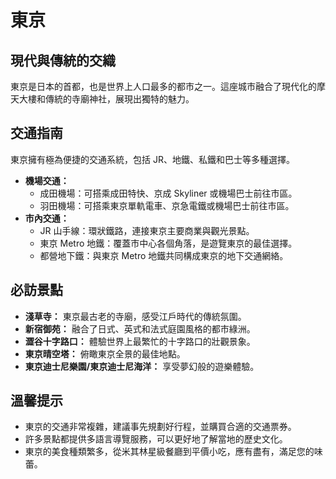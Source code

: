 # 東京

## 現代與傳統的交織

東京是日本的首都，也是世界上人口最多的都市之一。這座城市融合了現代化的摩天大樓和傳統的寺廟神社，展現出獨特的魅力。

## 交通指南

東京擁有極為便捷的交通系統，包括 JR、地鐵、私鐵和巴士等多種選擇。

*   **機場交通：**
    *   成田機場：可搭乘成田特快、京成 Skyliner 或機場巴士前往市區。
    *   羽田機場：可搭乘東京單軌電車、京急電鐵或機場巴士前往市區。
*   **市內交通：**
    *   JR 山手線：環狀鐵路，連接東京主要商業與觀光景點。
    *   東京 Metro 地鐵：覆蓋市中心各個角落，是遊覽東京的最佳選擇。
    *   都營地下鐵：與東京 Metro 地鐵共同構成東京的地下交通網絡。

## 必訪景點

*   **淺草寺：** 東京最古老的寺廟，感受江戶時代的傳統氛圍。
*   **新宿御苑：** 融合了日式、英式和法式庭園風格的都市綠洲。
*   **澀谷十字路口：** 體驗世界上最繁忙的十字路口的壯觀景象。
*   **東京晴空塔：** 俯瞰東京全景的最佳地點。
*   **東京迪士尼樂園/東京迪士尼海洋：** 享受夢幻般的遊樂體驗。

## 溫馨提示

*   東京的交通非常複雜，建議事先規劃好行程，並購買合適的交通票券。
*   許多景點都提供多語言導覽服務，可以更好地了解當地的歷史文化。
*   東京的美食種類繁多，從米其林星級餐廳到平價小吃，應有盡有，滿足您的味蕾。
